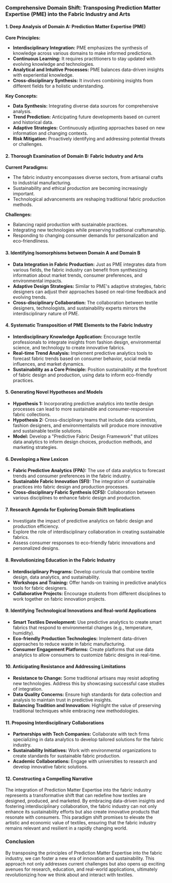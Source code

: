 ### Comprehensive Domain Shift: Transposing Prediction Matter Expertise (PME) into the Fabric Industry and Arts

#### 1. Deep Analysis of Domain A: Prediction Matter Expertise (PME)

**Core Principles:**
- **Interdisciplinary Integration:** PME emphasizes the synthesis of knowledge across various domains to make informed predictions.
- **Continuous Learning:** It requires practitioners to stay updated with evolving knowledge and technologies.
- **Analytical and Intuitive Processes:** PME balances data-driven insights with experiential knowledge.
- **Cross-disciplinary Synthesis:** It involves combining insights from different fields for a holistic understanding.

**Key Concepts:**
- **Data Synthesis:** Integrating diverse data sources for comprehensive analysis.
- **Trend Prediction:** Anticipating future developments based on current and historical data.
- **Adaptive Strategies:** Continuously adjusting approaches based on new information and changing contexts.
- **Risk Mitigation:** Proactively identifying and addressing potential threats or challenges.

#### 2. Thorough Examination of Domain B: Fabric Industry and Arts

**Current Paradigms:**
- The fabric industry encompasses diverse sectors, from artisanal crafts to industrial manufacturing.
- Sustainability and ethical production are becoming increasingly important.
- Technological advancements are reshaping traditional fabric production methods.

**Challenges:**
- Balancing rapid production with sustainable practices.
- Integrating new technologies while preserving traditional craftsmanship.
- Responding to changing consumer demands for personalization and eco-friendliness.

#### 3. Identifying Isomorphisms between Domain A and Domain B

- **Data Integration in Fabric Production:** Just as PME integrates data from various fields, the fabric industry can benefit from synthesizing information about market trends, consumer preferences, and environmental impacts.
- **Adaptive Design Strategies:** Similar to PME's adaptive strategies, fabric designers can adjust their approaches based on real-time feedback and evolving trends.
- **Cross-disciplinary Collaboration:** The collaboration between textile designers, technologists, and sustainability experts mirrors the interdisciplinary nature of PME.

#### 4. Systematic Transposition of PME Elements to the Fabric Industry

- **Interdisciplinary Knowledge Application:** Encourage textile professionals to integrate insights from fashion design, environmental science, and technology to create innovative fabrics.
- **Real-time Trend Analysis:** Implement predictive analytics tools to forecast fabric trends based on consumer behavior, social media influences, and market dynamics.
- **Sustainability as a Core Principle:** Position sustainability at the forefront of fabric design and production, using data to inform eco-friendly practices.

#### 5. Generating Novel Hypotheses and Models

- **Hypothesis 1:** Incorporating predictive analytics into textile design processes can lead to more sustainable and consumer-responsive fabric collections.
- **Hypothesis 2:** Cross-disciplinary teams that include data scientists, fashion designers, and environmentalists will produce more innovative and sustainable textile solutions.
- **Model:** Develop a "Predictive Fabric Design Framework" that utilizes data analytics to inform design choices, production methods, and marketing strategies.

#### 6. Developing a New Lexicon

- **Fabric Predictive Analytics (FPA):** The use of data analytics to forecast trends and consumer preferences in the fabric industry.
- **Sustainable Fabric Innovation (SFI):** The integration of sustainable practices into fabric design and production processes.
- **Cross-disciplinary Fabric Synthesis (CFS):** Collaboration between various disciplines to enhance fabric design and production.

#### 7. Research Agenda for Exploring Domain Shift Implications

- Investigate the impact of predictive analytics on fabric design and production efficiency.
- Explore the role of interdisciplinary collaboration in creating sustainable fabrics.
- Assess consumer responses to eco-friendly fabric innovations and personalized designs.

#### 8. Revolutionizing Education in the Fabric Industry

- **Interdisciplinary Programs:** Develop curricula that combine textile design, data analytics, and sustainability.
- **Workshops and Training:** Offer hands-on training in predictive analytics tools for fabric designers.
- **Collaborative Projects:** Encourage students from different disciplines to work together on fabric innovation projects.

#### 9. Identifying Technological Innovations and Real-world Applications

- **Smart Textiles Development:** Use predictive analytics to create smart fabrics that respond to environmental changes (e.g., temperature, humidity).
- **Eco-friendly Production Technologies:** Implement data-driven approaches to reduce waste in fabric manufacturing.
- **Consumer Engagement Platforms:** Create platforms that use data analytics to allow consumers to customize fabric designs in real-time.

#### 10. Anticipating Resistance and Addressing Limitations

- **Resistance to Change:** Some traditional artisans may resist adopting new technologies. Address this by showcasing successful case studies of integration.
- **Data Quality Concerns:** Ensure high standards for data collection and analysis to maintain trust in predictive insights.
- **Balancing Tradition and Innovation:** Highlight the value of preserving traditional techniques while embracing new methodologies.

#### 11. Proposing Interdisciplinary Collaborations

- **Partnerships with Tech Companies:** Collaborate with tech firms specializing in data analytics to develop tailored solutions for the fabric industry.
- **Sustainability Initiatives:** Work with environmental organizations to create standards for sustainable fabric production.
- **Academic Collaborations:** Engage with universities to research and develop innovative fabric solutions.

#### 12. Constructing a Compelling Narrative

The integration of Prediction Matter Expertise into the fabric industry represents a transformative shift that can redefine how textiles are designed, produced, and marketed. By embracing data-driven insights and fostering interdisciplinary collaboration, the fabric industry can not only enhance its sustainability efforts but also create innovative products that resonate with consumers. This paradigm shift promises to elevate the artistic and economic value of textiles, ensuring that the fabric industry remains relevant and resilient in a rapidly changing world.

### Conclusion

By transposing the principles of Prediction Matter Expertise into the fabric industry, we can foster a new era of innovation and sustainability. This approach not only addresses current challenges but also opens up exciting avenues for research, education, and real-world applications, ultimately revolutionizing how we think about and interact with textiles.